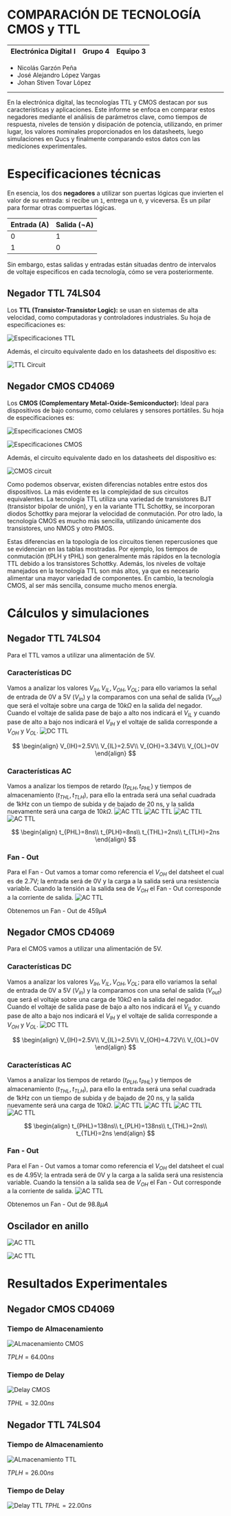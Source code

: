 # COMPARACIÓN DE TECNOLOGÍA CMOS y TTL
| Electrónica Digital I | Grupo 4 | Equipo 3 |
|------------------------|---------|----------|

- Nicolás Garzón Peña
- José Alejandro López Vargas
- Johan Stiven Tovar López
___

En la electrónica digital, las tecnologías TTL y CMOS destacan por sus características y aplicaciones. Este informe se enfoca en comparar estos negadores mediante el análisis de parámetros clave, como tiempos de respuesta, niveles de tensión y disipación de potencia, utilizando, en primer lugar, los valores nominales proporcionados en los datasheets, luego simulaciones en Qucs y finalmente comparando estos datos con las mediciones experimentales.

# Especificaciones técnicas

En esencia, los dos **negadores** a utilizar son puertas lógicas que invierten el valor de su entrada: si recibe un `1`, entrega un `0`, y viceversa. Es un pilar para formar otras compuertas lógicas.  

 | Entrada (A) | Salida (¬A) |
|-------------|-------------|
| 0           | 1           |
| 1           | 0           |

Sin embargo, estas salidas y entradas están situadas dentro de intervalos de voltaje especificos en cada tecnología, cómo se vera posteriormente.

## Negador TTL 74LS04
Los **TTL (Transistor-Transistor Logic):** se usan en sistemas de alta velocidad, como computadoras y controladores industriales. Su hoja de especificaciones es:

![Especificaciones TTL](IMAGENES/74LS04.jpg "Hoja de especificaciones")

Además, el circuito equivalente dado en los datasheets del dispositivo es:

![TTL Circuit](IMAGENES/circuit_diagram_ttl.jpg "Circuito equivalente 74LS04")

## Negador CMOS CD4069
Los **CMOS (Complementary Metal-Oxide-Semiconductor):** Ideal para dispositivos de bajo consumo, como celulares y sensores portátiles. Su hoja de especificaciones es:

![Especificaciones CMOS](IMAGENES/AC_cmos_spec.jpg "Hoja de especificaciones AC")

![Especificaciones CMOS](IMAGENES/DC_cmos_spec.jpg "Hoja de especificaciones DC")

Además, el circuito equivalente dado en los datasheets del dispositivo es:

![CMOS circuit](IMAGENES/circuit_diagram_cmos.jpg "Circuito equivalente CD4069")

Como podemos observar, existen diferencias notables entre estos dos dispositivos. La más evidente es la complejidad de sus circuitos equivalentes. La tecnología TTL utiliza una variedad de transistores BJT (transistor bipolar de unión), y en la variante TTL Schottky, se incorporan diodos Schottky para mejorar la velocidad de conmutación. Por otro lado, la tecnología CMOS es mucho más sencilla, utilizando únicamente dos transistores, uno NMOS y otro PMOS.

Estas diferencias en la topología de los circuitos tienen repercusiones que se evidencian en las tablas mostradas. Por ejemplo, los tiempos de conmutación (tPLH y tPHL) son generalmente más rápidos en la tecnología TTL debido a los transistores Schottky. Además, los niveles de voltaje manejados en la tecnología TTL son más altos, ya que es necesario alimentar una mayor variedad de componentes. En cambio, la tecnología CMOS, al ser más sencilla, consume mucho menos energía.

# Cálculos y simulaciones
## Negador TTL 74LS04

Para el TTL vamos a utilizar una alimentación de 5V.

### Características DC

Vamos a analizar los valores $V_{IH}, V_{IL}, V_{OH}, V_{OL}$; para ello variamos la señal de entrada de 0V a 5V $(V_{in})$ y la comparamos con una señal de salida $(V_{out})$ que será el voltaje sobre una carga de $10k\Omega$ en la salida del negador. Cuando el voltaje de salida pase de bajo a alto nos indicará el $V_{IL}$ y cuando pase de alto a bajo nos indicará el $V_{IH}$ y el voltaje de salida corresponde a $V_{OH}$ y $V_{OL}$.
![DC TTL](IMAGENES/DC_TTL.JPG "DC TTL")

$$
\begin{align}
V_{IH}=2.5V\\
V_{IL}=2.5V\\
V_{OH}=3.34V\\
V_{OL}=0V
\end{align}
$$

### Características AC

Vamos a analizar los tiempos de retardo $(t_{PLH}, t_{PHL})$ y tiempos de almacenamiento $(t_{THL}, t_{TLH})$, para ello la entrada será una señal cuadrada de 1kHz con un tiempo de subida y de bajado de 20 ns, y la salida nuevamente será una carga de $10k\Omega$.
![AC TTL](IMAGENES/AC_R_HL_TTL.JPG "Tiempo de retardo TTL HL")
![AC TTL](IMAGENES/AC_R_LH_TTL.JPG "Tiempo de retardo TTL LH")
![AC TTL](IMAGENES/AC_A_HL_TTL.JPG "Tiempo de almacenamiento TTL HL")
![AC TTL](IMAGENES/AC_A_LH_TTL.JPG "Tiempo de almacenamiento TTL LH")

$$
\begin{align}
t_{PHL}=8ns\\
t_{PLH}=8ns\\
t_{THL}=2ns\\
t_{TLH}=2ns
\end{align}
$$

### Fan - Out

Para el Fan - Out vamos a tomar como referencia el $V_{OH}$ del datsheet el cual es de 2.7V; la entrada será de 0V y la carga a la salida será una resistencia variable. Cuando la tensión a la salida sea de $V_{OH}$ el Fan - Out corresponde a la corriente de salida.
![AC TTL](IMAGENES/FO_TTL.JPG "Tiempo de almacenamiento TTL LH")

Obtenemos un Fan - Out de $459\mu A$


## Negador CMOS CD4069

Para el CMOS vamos a utilizar una alimentación de 5V.

### Características DC

Vamos a analizar los valores $V_{IH}, V_{IL}, V_{OH}, V_{OL}$; para ello variamos la señal de entrada de 0V a 5V $(V_{in})$ y la comparamos con una señal de salida $(V_{out})$ que será el voltaje sobre una carga de $10k\Omega$ en la salida del negador. Cuando el voltaje de salida pase de bajo a alto nos indicará el $V_{IL}$ y cuando pase de alto a bajo nos indicará el $V_{IH}$ y el voltaje de salida corresponde a $V_{OH}$ y $V_{OL}$.
![DC TTL](IMAGENES/DC_CMOS.JPG "DC CMOS")

$$
\begin{align}
V_{IH}=2.5V\\
V_{IL}=2.5V\\
V_{OH}=4.72V\\
V_{OL}=0V
\end{align}
$$

### Características AC

Vamos a analizar los tiempos de retardo $(t_{PLH}, t_{PHL})$ y tiempos de almacenamiento $(t_{THL}, t_{TLH})$, para ello la entrada será una señal cuadrada de 1kHz con un tiempo de subida y de bajado de 20 ns, y la salida nuevamente será una carga de $10k\Omega$.
![AC TTL](IMAGENES/AC_R_HL_CMOS.JPG "Tiempo de retardo TTL HL")
![AC TTL](IMAGENES/AC_R_LH_CMOS.JPG "Tiempo de retardo TTL LH")
![AC TTL](IMAGENES/AC_A_HL_CMOS.JPG "Tiempo de almacenamiento TTL HL")
![AC TTL](IMAGENES/AC_A_LH_CMOS.JPG "Tiempo de almacenamiento TTL LH")

$$
\begin{align}
t_{PHL}=138ns\\
t_{PLH}=138ns\\
t_{THL}=2ns\\
t_{TLH}=2ns
\end{align}
$$

### Fan - Out

Para el Fan - Out vamos a tomar como referencia el $V_{OH}$ del datsheet el cual es de 4.95V; la entrada será de 0V y la carga a la salida será una resistencia variable. Cuando la tensión a la salida sea de $V_{OH}$ el Fan - Out corresponde a la corriente de salida.
![AC TTL](IMAGENES/FO_CMOS.JPG "Tiempo de almacenamiento TTL LH")

Obtenemos un Fan - Out de $98.8\mu A$

## Oscilador en anillo

![AC TTL](IMAGENES/AO_3.JPG "Tiempo de almacenamiento TTL LH")

![AC TTL](IMAGENES/AO_5.JPG "Tiempo de almacenamiento TTL LH")

# Resultados Experimentales 
## Negador CMOS CD4069

### Tiempo de Almacenamiento
![ALmacenamiento CMOS](IMAGENES/Almacenamiento_CMOS.jpeg "Tiempo de almacenamiento CMOS")

$TPLH = 64.00ns$


### Tiempo de Delay
![Delay CMOS](IMAGENES/Delay_CMOS.jpeg "Tiempo de Delay CMOS")

$TPHL = 32.00ns$


## Negador TTL 74LS04

### Tiempo de Almacenamiento
![ALmacenamiento TTL](IMAGENES/Almacenamiento_TTL.jpeg "Tiempo de almacenamiento TTL")

$TPLH = 26.00ns$


### Tiempo de Delay
![Delay TTL](IMAGENES/Delay_TTL.jpeg "Tiempo de Delay TTL")
$TPHL = 22.00ns$
